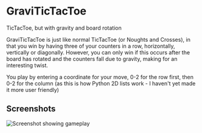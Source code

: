 # GraviTicTacToe
TicTacToe, but with gravity and board rotation

GraviTicTacToe is just like normal TicTacToe (or Noughts and Crosses), in that you win by having three of your counters in a row, horizontally, vertically or diagonally. However, you can only win if this occurs after the board has rotated and the counters fall due to gravity, making for an interesting twist.

You play by entering a coordinate for your move, 0-2 for the row first, then 0-2 for the column (as this is how Python 2D lists work - I haven't yet made it more user friendly)

## Screenshots
![Screenshot showing gameplay](/../screenshots/gravitictactoe_screenshot_001.png?raw=true "Example of gameplay")
